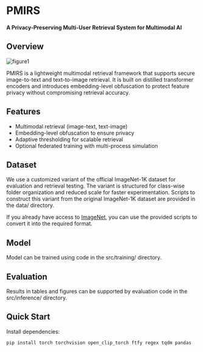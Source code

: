 # PMIRS

**A Privacy-Preserving Multi-User Retrieval System for
Multimodal AI**

## Overview
![figure1](https://github.com/user-attachments/assets/59cefc66-6cfb-40dd-a92f-539223ca2335)

PMIRS is a lightweight multimodal retrieval framework that supports secure image-to-text and text-to-image retrieval. It is built on distilled transformer encoders and introduces embedding-level obfuscation to protect feature privacy without compromising retrieval accuracy.

## Features

- Multimodal retrieval (image-text, text-image)
- Embedding-level obfuscation to ensure privacy
- Adaptive thresholding for scalable retrieval
- Optional federated training with multi-process simulation

## Dataset

We use a customized variant of the official ImageNet-1K dataset for evaluation and retrieval testing. The variant is structured for class-wise folder organization and reduced scale for faster experimentation. Scripts to construct this variant from the original ImageNet-1K dataset are provided in the data/ directory.

If you already have access to [ImageNet](https://www.image-net.org/), you can use the provided scripts to convert it into the required format.

## Model

Model can be trained using code in the src/training/ directory.

## Evaluation

Results in tables and figures can be supported by evaluation code in the src/inference/ directory.

## Quick Start

Install dependencies:

```bash
pip install torch torchvision open_clip_torch ftfy regex tqdm pandas
